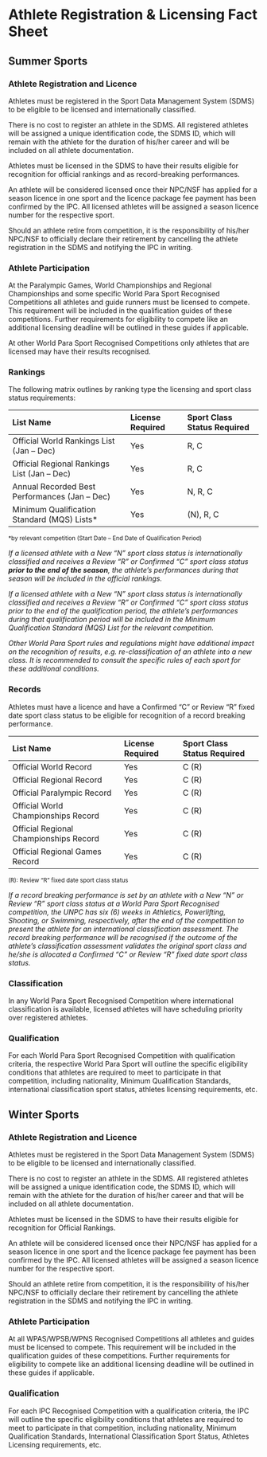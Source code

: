 # Athlete Registration & Licensing Fact Sheet

## Summer Sports

### Athlete Registration and Licence

Athletes must be registered in the Sport Data Management System (SDMS) to be eligible to be licensed and internationally classified.

There is no cost to register an athlete in the SDMS. All registered athletes will be assigned a unique identification code, the SDMS ID, which will remain with the athlete for the duration of his/her career and will be included on all athlete documentation.

Athletes must be licensed in the SDMS to have their results eligible for recognition for official rankings and as record-breaking performances.

An athlete will be considered licensed once their NPC/NSF has applied for a season licence in one sport and the licence package fee payment has been confirmed by the IPC. All licensed athletes will be assigned a season licence number for the respective sport.

Should an athlete retire from competition, it is the responsibility of his/her NPC/NSF to officially declare their retirement by cancelling the athlete registration in the SDMS and notifying the IPC in writing.

### Athlete Participation

At the Paralympic Games, World Championships and Regional Championships and some specific World Para Sport Recognised Competitions all athletes and guide runners must be licensed to compete. This requirement will be included in the qualification guides of these competitions. Further requirements for eligibility to compete like an additional licensing deadline will be outlined in these guides if applicable.

At other World Para Sport Recognised Competitions only athletes that are licensed may have their results recognised.

### Rankings

The following matrix outlines by ranking type the licensing and sport class status requirements:

| **List Name**                                                             | **License Required** | **Sport Class Status Required** |
| :------------------------------------------------------------------------ | :------------------- | :------------------------------ |
| Official World Rankings List (Jan – Dec)                                  | Yes                  | R, C                            |
| Official Regional Rankings List (Jan – Dec)                               | Yes                  | R, C                            |
| Annual Recorded Best Performances (Jan – Dec)                             | Yes                  | N, R, C                         |
| Minimum Qualification Standard (MQS) Lists<span class="asterisk">*</span> | Yes                  | (N), R, C                       |

<p class="footnote">
    <small>*by relevant competition (Start Date – End Date of Qualification Period)</small>
</p>

*If a licensed athlete with a New “N” sport class status is internationally classified and receives a Review “R” or Confirmed “C” sport class status **prior to the end of the season**, the athlete’s performances during that season will be included in the official rankings.*

*If a licensed athlete with a New “N” sport class status is internationally classified and receives a Review “R” or Confirmed “C” sport class status prior to the end of the qualification period, the athlete’s performances during that qualification period will be included in the Minimum Qualification Standard (MQS) List for the relevant competition.*

*Other World Para Sport rules and regulations might have additional impact on the recognition of results, e.g. re-classification of an athlete into a new class. It is recommended to consult the specific rules of each sport for these additional conditions.*

### Records

Athletes must have a licence and have a Confirmed “C” or Review “R” fixed date sport class status to be eligible for recognition of a record breaking performance.

| **List Name**                          | **License Required** | **Sport Class Status Required** |
| :------------------------------------- | :------------------- | :------------------------------ |
| Official World Record                  | Yes                  | C (R)                           |
| Official Regional Record               | Yes                  | C (R)                           |
| Official Paralympic Record             | Yes                  | C (R)                           |
| Official World Championships Record    | Yes                  | C (R)                           |
| Official Regional Championships Record | Yes                  | C (R)                           |
| Official Regional Games Record         | Yes                  | C (R)                           |

<p class="footnote">
    <small>(R): Review “R” fixed date sport class status</small>
</p>

*If a record breaking performance is set by an athlete with a New “N” or Review “R” sport class status at a World Para Sport Recognised competition, the UNPC has six (6) weeks in Athletics, Powerlifting, Shooting, or Swimming, respectively, after the end of the competition to present the athlete for an international classification assessment. The record breaking performance will be recognised if the outcome of the athlete’s classification assessment validates the original sport class and he/she is allocated a Confirmed “C” or Review “R” fixed date sport class status.*

### Classification

In any World Para Sport Recognised Competition where international classification is available, licensed athletes will have scheduling priority over registered athletes.

### Qualification

For each World Para Sport Recognised Competition with qualification criteria, the respective World Para Sport will outline the specific eligibility conditions that athletes are required to meet to participate in that competition, including nationality, Minimum Qualification Standards, international classification sport status, athletes licensing requirements, etc.

## Winter Sports

### Athlete Registration and Licence

Athletes must be registered in the Sport Data Management System (SDMS) to be eligible to be licensed and internationally classified.

There is no cost to register an athlete in the SDMS. All registered athletes will be assigned a unique identification code, the SDMS ID, which will remain with the athlete for the duration of his/her career and that will be included on all athlete documentation.

Athletes must be licensed in the SDMS to have their results eligible for recognition for Official Rankings.

An athlete will be considered licensed once their NPC/NSF has applied for a season licence in one sport and the licence package fee payment has been confirmed by the IPC. All licensed athletes will be assigned a season licence number for the respective sport.

Should an athlete retire from competition, it is the responsibility of his/her NPC/NSF to officially declare their retirement by cancelling the athlete registration in the SDMS and notifying the IPC in writing.

### Athlete Participation

At all WPAS/WPSB/WPNS Recognised Competitions all athletes and guides must be licensed to compete. This requirement will be included in the qualification guides of these competitions. Further requirements for eligibility to compete like an additional licensing deadline will be outlined in these guides if applicable.

### Qualification

For each IPC Recognised Competition with a qualification criteria, the IPC will outline the specific eligibility conditions that athletes are required to meet to participate in that competition, including nationality, Minimum Qualification Standards, International Classification Sport Status, Athletes Licensing requirements, etc.
